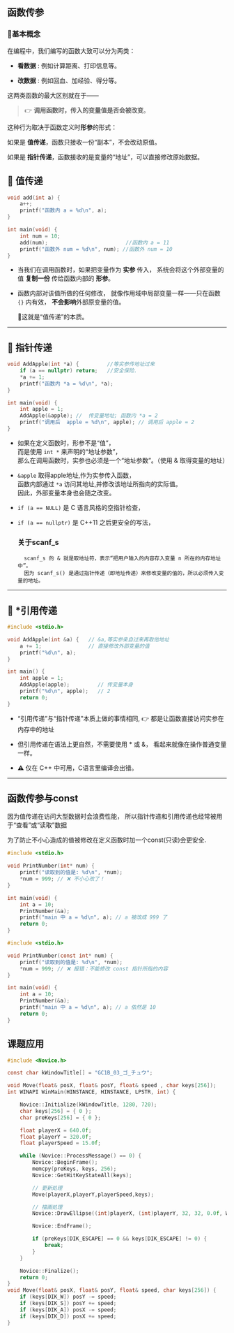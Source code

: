 ## 函数传参

### 🌿基本概念

在编程中，我们编写的函数大致可以分为两类：

- **看数据** : 例如计算距离、打印信息等。

- **改数据** : 例如回血、加经验、得分等。

这两类函数的最大区别就在于——

>👉 **调用函数时，传入的变量值是否会被改变**。

这种行为取决于函数定义时**形参**的形式：

如果是 **值传递**，函数只接收一份“副本”，不会改动原值。

如果是 **指针传递**，函数接收的是变量的“地址”，可以直接修改原始数据。



## 🍎 值传递

```c
void add(int a) {
    a++;
    printf("函数内 a = %d\n", a);
}

int main(void) {
    int num = 10;
    add(num);                         //函数内 a = 11
    printf("函数外 num = %d\n", num); //函数外 num = 10
}
```

- 当我们在调用函数时，如果把变量作为 **实参** 传入，
系统会将这个外部变量的值 **复制一份** 传给函数内部的 **形参**。

- 函数内部对该值所做的任何修改，
就像作用域中局部变量一样——只在函数 `{}` 内有效，
**不会影响**外部原变量的值。

    📘这就是“值传递”的本质。

---

## 🍎 指针传递

```c
void AddApple(int *a) {         //等实参传地址过来
    if (a == nullptr) return;   //安全保险.
    *a += 1;
    printf("函数内 *a = %d\n", *a);
}

int main(void) {
    int apple = 1;
    AddApple(&apple); //  传变量地址; 函数内 *a = 2
    printf("调用后  apple = %d\n", apple); // 调用后 apple = 2
}
```

- 如果在定义函数时，形参不是“值”，<br>
而是使用 `int *` 来声明的“地址参数”，<br>
那么在调用函数时，实参也必须是一个“地址参数”。（使用 & 取得变量的地址）

- `&apple` 取得apple地址,作为实参传入函数，<br>
函数内部通过 `*a` 访问其地址,并修改该地址所指向的实际值。<br>
因此，外部变量本身也会随之改变。

- `if (a == NULL)` 是 C 语言风格的空指针检查，
- `if (a == nullptr)` 是 C++11 之后更安全的写法，

    ### 关于scanf_s
        scanf_s 的 & 就是取地址符，表示“把用户输入的内容存入变量 n 所在的内存地址中”。
        因为 scanf_s() 是通过指针传递（即地址传递）来修改变量的值的，所以必须传入变量的地址。

---

## 🍎 *引用传递
```c
#include <stdio.h>

void AddApple(int &a) {   // &a,等实参亲自过来再取他地址
    a += 1;               // 直接修改外部变量的值
    printf("%d\n", a);    
}

int main() {
    int apple = 1;
    AddApple(apple);         // 传变量本身
    printf("%d\n", apple);   // 2 
    return 0;
}
```
- “引用传递”与“指针传递”本质上做的事情相同,
👉 都是让函数直接访问实参在内存中的地址

- 但引用传递在语法上更自然，不需要使用 * 或 &，
看起来就像在操作普通变量一样。

- ⚠️ 仅在 C++ 中可用，C语言里编译会出错。

---

## 函数传参与const

因为值传递在访问大型数据时会浪费性能，
所以指针传递和引用传递也经常被用于“查看”或“读取”数据

为了防止不小心造成的值被修改在定义函数时加一个const(只读)会更安全.
```c
#include <stdio.h>

void PrintNumber(int* num) {
    printf("读取到的值是: %d\n", *num);
    *num = 999; // ❌ 不小心改了！
}

int main(void) {
    int a = 10;
    PrintNumber(&a);
    printf("main 中 a = %d\n", a); // a 被改成 999 了
    return 0;
}
```
```c
#include <stdio.h>

void PrintNumber(const int* num) {
    printf("读取到的值是: %d\n", *num);
    *num = 999; // ❌ 报错：不能修改 const 指针所指的内容
}

int main(void) {
    int a = 10;
    PrintNumber(&a);
    printf("main 中 a = %d\n", a); // a 依然是 10
    return 0;
}
```
## 课题应用
```c
#include <Novice.h>

const char kWindowTitle[] = "GC1B_03_ゴ_チュウ";

void Move(float& posX, float& posY, float& speed , char keys[256]);
int WINAPI WinMain(HINSTANCE, HINSTANCE, LPSTR, int) {

	Novice::Initialize(kWindowTitle, 1280, 720);
	char keys[256] = { 0 };
	char preKeys[256] = { 0 };

	float playerX = 640.0f;
	float playerY = 320.0f;
	float playerSpeed = 15.0f;

	while (Novice::ProcessMessage() == 0) {
		Novice::BeginFrame();
		memcpy(preKeys, keys, 256);
		Novice::GetHitKeyStateAll(keys);

		// 更新処理
		Move(playerX,playerY,playerSpeed,keys);

		// 描画処理
		Novice::DrawEllipse((int)playerX, (int)playerY, 32, 32, 0.0f, WHITE, kFillModeSolid);

		Novice::EndFrame();

		if (preKeys[DIK_ESCAPE] == 0 && keys[DIK_ESCAPE] != 0) {
			break;
		}
	}

	Novice::Finalize();
	return 0;
}
void Move(float& posX, float& posY, float& speed, char keys[256]) {
	if (keys[DIK_W]) posY -= speed;
	if (keys[DIK_S]) posY += speed;
	if (keys[DIK_A]) posX -= speed;
	if (keys[DIK_D]) posX += speed;
}
```

